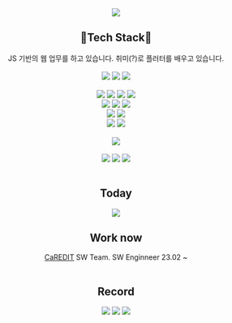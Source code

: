<div align=center>
<img src="https://capsule-render.vercel.app/api?type=waving&color=timeAuto&height=300&section=header&text=Eunhye%20Jeon&fontSize=90"/>
</div>

<div align=center>
  <h2>🦊Tech Stack🦊</h2>
  <div>JS 기반의 웹 업무를 하고 있습니다. 취미(?)로 플러터를 배우고 있습니다.</div>
	<br/>
  <div>
  <!--language, framework-->
  	<img src="https://img.shields.io/badge/Javascript-F7DF1E?style=for-the-badge&logo=Javascript&logoColor=black" />
  	<img src="https://img.shields.io/badge/python-3776AB?style=for-the-badge&logo=python&logoColor=white" />
  	<img src="https://img.shields.io/badge/dart-0175C2?style=for-the-badge&logo=dart&logoColor=white" />
  </div>
	<br/>
  <div>
	<img src="https://img.shields.io/badge/react-%2320232a.svg?style=for-the-badge&logo=react&logoColor=%2361DAFB" />
  	<img src="https://img.shields.io/badge/next.js-000000?style=for-the-badge&logo=next.js&logoColor=%black" />
	<img src="https://img.shields.io/badge/Node.js-339933?style=for-the-badge&logo=Node.js&logoColor=white" />
	<img src="https://img.shields.io/badge/express-000000?style=for-the-badge&logo=express&logoColor=white" />
  </div>
  <div>
  <!--fe library-->
    <img src="https://img.shields.io/badge/reduxToolKit-764ABC?style=for-the-badge&logo=redux&logoColor=%764ABC" />
    <img src="https://img.shields.io/badge/Recoil-000000?style=for-the-badge&logo=recoli&logoColor=black" />
    <img src="https://img.shields.io/badge/Axios-000000?style=for-the-badge&logo=axios&logoColor=white" />
  </div>
  <div>
  <!--css-->
  	<img src="https://img.shields.io/badge/styledComponent-DB7093?style=for-the-badge&logo=styled-components&logoColor=white" />
  	<img src="https://img.shields.io/badge/Tailwind_Css-06B6D4?style=for-the-badge&logo=Tailwind_CSS&logoColor=white" />
  </div>
  <div>
  <!--cowork-->  
    <img src="https://img.shields.io/badge/ESLint-4B32C3?style=for-the-badge&logo=ESLint&logoColor=white" />
    <img src="https://img.shields.io/badge/Prettier-F7B93E?style=for-the-badge&logo=Prettier&logoColor=white" />
  </div>
	<br/>
  <div>
  <!--app library-->
    <img src="https://img.shields.io/badge/flutter-02569B?style=for-the-badge&logo=flutter&logoColor=white" />
  </div>
	<br/>
  <div>
  <!--be library-->
     <img src="https://img.shields.io/badge/rdbms-4479A1?style=for-the-badge&logo=mysql&logoColor=white" />
     <img src="https://img.shields.io/badge/postgresql-4169E1?style=for-the-badge&logo=postgresql&logoColor=white" />
    <img src="https://img.shields.io/badge/Swagger-85EA2D?style=for-the-badge&logo=Swagger&logoColor=white" />
  </div>
	<br/>
</div>

<div align=center>
  <h2>Today</h2>
  <a href="https://hits.seeyoufarm.com"><img src="https://hits.seeyoufarm.com/api/count/incr/badge.svg?url=https%3A%2F%2Fgithub.io%2Fhaileyport&count_bg=%2395D1FF&title_bg=%23242165&icon=&icon_color=%239AFFDB&title=hits&edge_flat=false"/></a>
</div>

<div align=center>
  <h2>Work now</h2>
  <a href="https://caredit.net">CaREDIT</a> SW Team.  SW Enginneer 23.02 ~
</div>

<div align=center>
	<br>
	<h2>Record</h2>
<img src="https://github-readme-stats.vercel.app/api/top-langs/?username=haileyport&layout=compact">
<img src="https://github-readme-stats.vercel.app/api?username=haileyport&show_icons=true">
<img src="https://github-profile-trophy.vercel.app/?username=haileyport&column=4">
</div>

<!--
**haileyport/haileyport** is a ✨ _special_ ✨ repository because its `README.md` (this file) appears on your GitHub profile.

Here are some ideas to get you started:

- 🔭 I’m currently working on ...
- 🌱 I’m currently learning ...
- 👯 I’m looking to collaborate on ...
- 🤔 I’m looking for help with ...
- 💬 Ask me about ...
- 📫 How to reach me: ...
- 😄 Pronouns: ...
- ⚡ Fun fact: ...
-->
